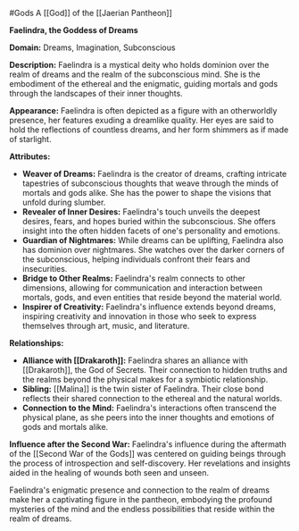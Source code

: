 #Gods 
A [[God]] of the [[Jaerian Pantheon]]

**Faelindra, the Goddess of Dreams**

**Domain:** Dreams, Imagination, Subconscious

**Description:**
Faelindra is a mystical deity who holds dominion over the realm of dreams and the realm of the subconscious mind. She is the embodiment of the ethereal and the enigmatic, guiding mortals and gods through the landscapes of their inner thoughts.

**Appearance:**
Faelindra is often depicted as a figure with an otherworldly presence, her features exuding a dreamlike quality. Her eyes are said to hold the reflections of countless dreams, and her form shimmers as if made of starlight.

**Attributes:**
- **Weaver of Dreams:** Faelindra is the creator of dreams, crafting intricate tapestries of subconscious thoughts that weave through the minds of mortals and gods alike. She has the power to shape the visions that unfold during slumber.
- **Revealer of Inner Desires:** Faelindra's touch unveils the deepest desires, fears, and hopes buried within the subconscious. She offers insight into the often hidden facets of one's personality and emotions.
- **Guardian of Nightmares:** While dreams can be uplifting, Faelindra also has dominion over nightmares. She watches over the darker corners of the subconscious, helping individuals confront their fears and insecurities.
- **Bridge to Other Realms:** Faelindra's realm connects to other dimensions, allowing for communication and interaction between mortals, gods, and even entities that reside beyond the material world.
- **Inspirer of Creativity:** Faelindra's influence extends beyond dreams, inspiring creativity and innovation in those who seek to express themselves through art, music, and literature.

**Relationships:**
- **Alliance with [[Drakaroth]]:** Faelindra shares an alliance with [[Drakaroth]], the God of Secrets. Their connection to hidden truths and the realms beyond the physical makes for a symbiotic relationship.
- **Sibling:** [[Malina]] is the twin sister of Faelindra. Their close bond reflects their shared connection to the ethereal and the natural worlds.
- **Connection to the Mind:** Faelindra's interactions often transcend the physical plane, as she peers into the inner thoughts and emotions of gods and mortals alike.

**Influence after the Second War:**
Faelindra's influence during the aftermath of the [[Second War of the Gods]] was centered on guiding beings through the process of introspection and self-discovery. Her revelations and insights aided in the healing of wounds both seen and unseen.

Faelindra's enigmatic presence and connection to the realm of dreams make her a captivating figure in the pantheon, embodying the profound mysteries of the mind and the endless possibilities that reside within the realm of dreams.